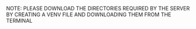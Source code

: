 NOTE: PLEASE DOWNLOAD THE DIRECTORIES REQUIRED BY THE SERVER BY CREATING A VENV FILE AND DOWNLOADING THEM FROM THE TERMINAL
